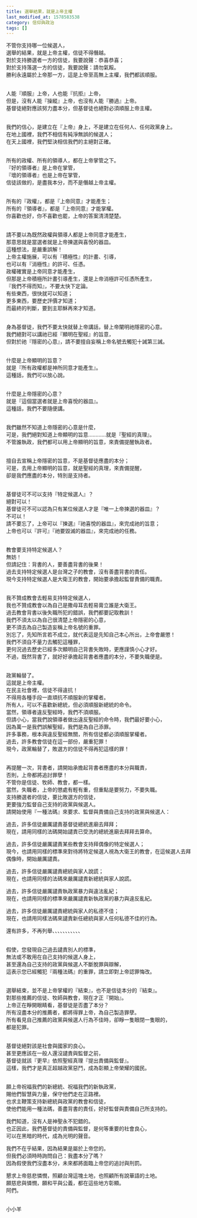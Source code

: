 ```yaml
---
title: 選舉結果，就是上帝主權
last_modified_at: 1578583538
category: 信仰與政治
tags: []
---
```


<p>不管你支持哪一位候選人，<br>
選舉的結果，就是上帝主權，信徒不得僭越。<br>
對於支持勝選者一方的信徒，我要說聲：恭喜恭喜；<br>
對於支持落選一方的信徒，我要說聲：請勿氣餒。<br>
勝利永遠屬於上帝那一方，這是上帝至高無上主權，我們都該順服。</p>

<p><br>
人能『順服』上帝，人也能『抗拒』上帝，<br>
但是，沒有人能『操縱』上帝，也沒有人能『勝過』上帝。<br>
基督徒絕對應該努力盡本分，但基督徒也絕對必須順服上帝主權。</p>

<p><br>
我們的信心，是建立在『上帝』身上，不是建立在任何人、任何政黨身上。<br>
在地上國裡，我們不相信有純淨無誤的候選人；<br>
在天上國裡，我們堅決相信我們的主絕對正確。</p>

<p><br>
所有的政權、所有的領導人，都在上帝掌管之下。<br>
『好的領導者』是上帝在掌管，<br>
『壞的領導者』也是上帝在掌管，<br>
信徒該做的，是盡我本分，而不是僭越上帝主權。</p>

<p><br>
所有的『政權』，都是『上帝同意』才能產生；<br>
所有的『領導者』，都是『上帝同意』才能掌權。<br>
你喜歡也好，你不喜歡也罷，上帝的答案清清楚楚。</p>

<p><br>
請不要以為既然政權與領導人都是上帝同意才能產生，<br>
那意思就是當選者就是上帝揀選與喜悅的器皿。<br>
這種想法，是嚴重誤解！<br>
上帝主權施展，可以有『積極性』的計畫、引導，<br>
也可以有『消極性』的許可、任憑。<br>
政權確實是上帝同意才能產生，<br>
但那是上帝積極所計畫引導產生，還是上帝消極許可任憑所產生，<br>
『我們不得而知』，不要太快下定論。<br>
有些東西，很快就可以知道；<br>
更多東西，要歷史評價才知道；<br>
而最終的判斷，要到主耶穌再來才知道。</p>

<p><br>
身為基督徒，我們不要太快就替上帝講話，替上帝闡明祂隱密的心意。<br>
我們絕對可以講祂已經『顯明在聖經』的旨意，<br>
但對於祂『隱密的心意』，請不要擅自妄稱上帝名號去觸犯十誡第三誡。</p>

<p><br>
什麼是上帝顯明的旨意？<br>
就是『所有政權都是神所同意才能產生』。<br>
這種話，我們可以放心說。</p>

<p><br>
什麼是上帝隱密的心意？<br>
就是『這個當選者就是上帝喜悅的器皿』。<br>
這種話，我們不要隨便講。</p>

<p><br>
我們雖然不知道上帝隱密的心意是什麼，<br>
可是，我們絕對知道上帝顯明的旨意…………就是『聖經的真理』。<br>
不管誰執政，我們都可以用上帝顯明的旨意，來責備提醒執政者。</p>

<p><br>
擅自去宣稱上帝隱密的旨意，不是基督徒應盡的本分；<br>
可是，去用上帝顯明的旨意，就是聖經的真理，來責備提醒，<br>
卻是我們應盡的本分，特別是支持者。</p>

<p><br>
基督徒可不可以支持『特定候選人』？<br>
絕對可以！<br>
基督徒可不可以認為只有某位候選人才是『唯一上帝揀選的器皿』？<br>
不可以！<br>
請不要忘了，上帝可以『揀選』『祂喜悅的器皿』，來完成祂的旨意；<br>
上帝也可以『許可』『祂要毀滅的器皿』，來完成祂的任務。</p>

<p><br>
教會要支持特定候選人？<br>
無妨！<br>
但請記住：背書的人，要善盡背書的後果！<br>
過去支持特定候選人是台灣之子的教會，沒有善盡背書的責任。<br>
現今支持特定候選人是大衛王的教會，開始要承擔起監督責備的職責。</p>

<p><br>
我不贊成教會去輕易支持特定候選人，<br>
我也不贊成教會以為自己是撒母耳去輕易膏立誰是大衛王。<br>
過去教會背書以後失職所犯的錯誤，我們都要記取教訓！<br>
我們不須太以為自己很清楚上帝隱密的心意，<br>
更不須去為自己製造妄稱上帝名號的重罪。<br>
別忘了，先知所言若不成立，就代表這是先知自己本心所出，上帝會嚴懲！<br>
我們不須自不量力去觸犯這種罪，<br>
更何況過去歷史已經多次顯明自己背書失敗時，更應謹慎小心才好。<br>
不過，既然背書了，就好好承擔起背書者應盡的本分，不要失職便是。</p>

<p><br>
政黨輪替了。<br>
這就是上帝主權。<br>
在民主社會裡，信徒不得違抗！<br>
不得用各種手段一直頑抗不順服新的掌權者。<br>
所有人，可以不喜歡新總統，但必須順服新總統的命令。<br>
當然，領導者違反聖經時，我們不須順服。<br>
但請小心，當我們說領導者做出違反聖經的命令時，我們最好要小心，<br>
因為萬一是我們誤解聖經，我們是為自己添罪。<br>
許多事務，根本與違反聖經無關，所有信徒都必須順服掌權者。<br>
過去，許多教會信徒在這一部份，嚴重犯罪！<br>
現今，政黨輪替了，敗選方的信徒不得再犯這樣的罪！</p>

<p><br>
再提醒一次，背書者，請開始承擔起背書者應盡的本分與職責，<br>
否則，上帝都將追討罪孽！<br>
不管你是信徒、牧師、教會，都一樣。<br>
當然，失職者，上帝的懲處有輕有重，但重點是要努力，不要失職。<br>
支持勝選者的信徒，要比敗選方的信徒，<br>
更要強力監督自己支持的政黨與候選人。<br>
請開始使用『一種法碼』來要求、監督與責備自己支持的政黨與候選人：</p>

<p>過去，許多信徒嚴厲譴責基督徒總統進廟去拜拜；<br>
現在，請用同樣的法碼開始譴責已受洗的總統進廟去拜拜去算命。</p>

<p>過去，許多信徒嚴厲譴責某些教會支持拜偶像的特定候選人；<br>
現今，也請用同樣的標準來對待將特定候選人視為大衛王的教會，在這候選人去拜偶像時，開始嚴厲譴責。</p>

<p>過去，許多信徒嚴厲譴責總統與家人說謊；<br>
現在，也請用同樣的法碼來嚴厲譴責新總統與家人說謊。</p>

<p>過去，許多信徒嚴厲譴責執政黨暴力與違法亂紀；<br>
現在，也請用同樣的標準來嚴厲譴責新執政黨的暴力與違反亂紀。</p>

<p>過去，許多信徒嚴厲譴責總統與家人的私德不佳；<br>
現在，也請用同樣法碼來譴責新任總統與家人任何私德不佳的行為。</p>

<p>還有許多，不再列舉、、、、、、、、、、、</p>

<p><br>
假使，您發現自己過去譴責別人的標準，<br>
無法或不敢用在自己支持的候選人身上，<br>
甚至還為自己支持的政黨與候選人不斷脫罪與辯解，<br>
這表示您已經觸犯『兩種法碼』的重罪，請立即對上帝認罪悔改。</p>

<p><br>
選舉結束，並不是上帝掌權的『結束』，也不是信徒本分的『結束』。<br>
對那些推薦的信徒、牧師與教會，現在才正『開始』。<br>
上帝正在睜開眼睛看，基督徒是否盡了本分？<br>
所有沒盡本分的推薦者，都將得罪上帝，為自己製造罪孽。<br>
所有看見自己推薦的政黨與候選人行為不佳時，卻睜一隻眼閉一隻眼的，<br>
都是犯罪。</p>

<p><br>
基督徒絕對該是社會與國家的良心。<br>
甚至更應該在一般人還沒譴責與監督之前，<br>
基督徒就該『更早』依照聖經真理『提出責備與監督』。<br>
這樣，我們才是真正超越政黨惡鬥，成為彰顯上帝榮耀的國民。</p>

<p><br>
願上帝祝福我們的新總統、祝福我們的新執政黨，<br>
賜他們智慧與力量，保守他們走在正路裡。<br>
也求主鞭策支持新總統與政黨的教會和信徒，<br>
使他們能用一種法碼，善盡背書的責任，好好監督與責備自己所支持的。</p>

<p>我們知道，沒有人是神聖永不犯錯的。<br>
也正因此，我們基督徒的責備與監督，是何等重要的社會良心，<br>
可以在黑暗的時代，成為光明的聲音。</p>

<p>我們不在乎結果，因為結果是屬於上帝您的。<br>
但我們必須時時詢問自己：我盡本分了嗎？<br>
因為假使我們沒盡本分，未來都將面臨上帝您的追討與刑罰。</p>

<p>懇求上帝慈悲憐憫，照顧台灣這塊土地，也照顧所有說華語的土地。<br>
願慈悲與憐憫，願和平與公義，都在這些地方彰顯。<br>
阿們。</p>

<p><br>
小小羊</p>

<p>&nbsp;</p>

<p>&nbsp;</p>

<p>&nbsp;</p>

<p>&nbsp;</p>

